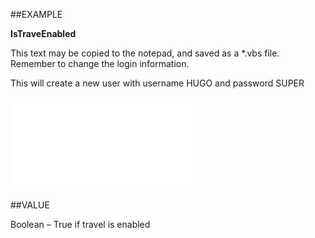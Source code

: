 
##EXAMPLE

**IsTraveEnabled**

This text may be copied to the notepad, and saved as a *.vbs file. Remember to change the login information.



This will create a new user with username HUGO and password SUPER

![](..\..\Examples\vbs\SOUser.IsTravelEnabled.vbs.txt)


##VALUE

Boolean – True if travel is enabled


